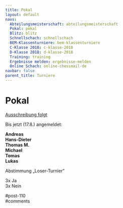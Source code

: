 ```yaml
---
title: Pokal 
layout: default
navs:
  Abteilungsmeisterschaft: abteilungsmeisterschaft
  Pokal: pokal
  Blitz: blitz
  Schnellschach: schnellschach
  BEM-Klassenturniere: bem-klassenturniere
  C-Klasse 2018: c-klasse-2018
  D-Klasse 2018: d-klasse-2018
  Training: training
  Ergebnisse melden: ergebnisse-melden
  Online Schach: online-chessmail-de
navbar: false
parent_title: Turniere
---
```

<div class="post-110 page type-page status-publish hentry" id="post-110">
<h1 class="entry-title">Pokal</h1>
<div class="entry-content">
<p><span style="text-decoration: underline;">Ausschreibung folgt</span></p>
<p>Bis jetzt (17.8.) angemeldet:</p>
<p><strong>Andreas</strong><br/>
<strong>Hans-Dieter</strong><br/>
<strong>Thomas M.</strong><br/>
<strong>Michael</strong><br/>
<strong>Tomas</strong><br/>
<strong>Lukas</strong></p>
<p>Abstimmung „Loser-Turnier“</p>
<p>3x Ja<br/>
3x Nein</p>
</div><!-- .entry-content -->
</div> #post-110 
<div id="comments">
</div> #comments 
